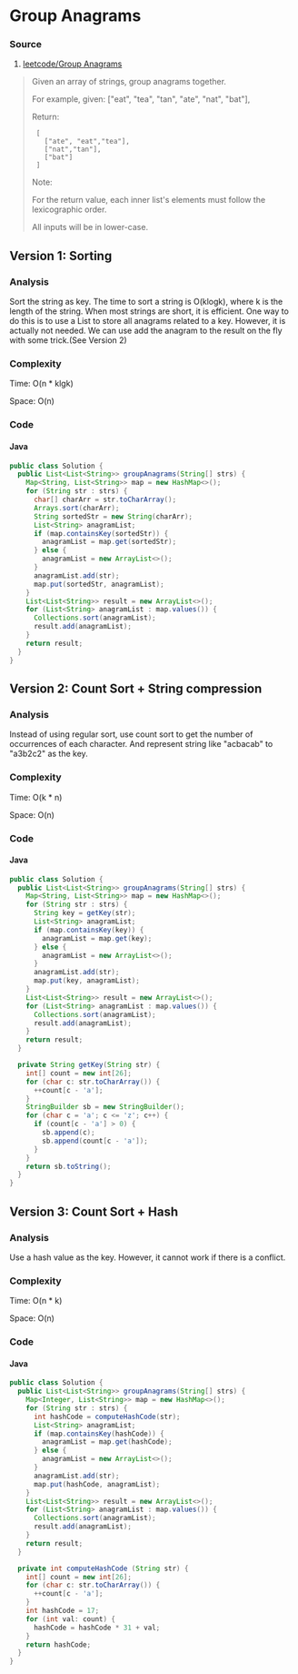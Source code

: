 # Group Anagrams
### Source 
1. [leetcode/Group Anagrams](https://leetcode.com/problems/anagrams/)

> Given an array of strings, group anagrams together.
>
> For example, given: ["eat", "tea", "tan", "ate", "nat", "bat"], 
>
> Return:
>
>      [
>        ["ate", "eat","tea"],
>        ["nat","tan"],
>        ["bat"]
>      ]
>
> Note:
>
> For the return value, each inner list's elements must follow the lexicographic order.
>
> All inputs will be in lower-case.

## Version 1: Sorting
### Analysis
Sort the string as key. The time to sort a string is O(klogk), where k is the length of the string. When most strings are short, it is efficient. One way to do this is to use a List to store all anagrams related to a key. However, it is actually not needed. We can use add the anagram to the result on the fly with some trick.(See Version 2)

### Complexity
Time: O(n * klgk)

Space: O(n)

### Code
#### Java
```java
public class Solution {
  public List<List<String>> groupAnagrams(String[] strs) {
    Map<String, List<String>> map = new HashMap<>();
    for (String str : strs) {
      char[] charArr = str.toCharArray();
      Arrays.sort(charArr);
      String sortedStr = new String(charArr);
      List<String> anagramList;
      if (map.containsKey(sortedStr)) {
        anagramList = map.get(sortedStr);
      } else {
        anagramList = new ArrayList<>();
      }
      anagramList.add(str);
      map.put(sortedStr, anagramList);
    }
    List<List<String>> result = new ArrayList<>();
    for (List<String> anagramList : map.values()) {
      Collections.sort(anagramList);
      result.add(anagramList);
    }
    return result;
  }
}
```

## Version 2: Count Sort + String compression
### Analysis
Instead of using regular sort, use count sort to get the number of occurrences of each character. And represent string like "acbacab" to "a3b2c2" as the key.

### Complexity
Time: O(k * n)

Space: O(n)

### Code
#### Java
```java
public class Solution {
  public List<List<String>> groupAnagrams(String[] strs) {
    Map<String, List<String>> map = new HashMap<>();
    for (String str : strs) {
      String key = getKey(str);
      List<String> anagramList;
      if (map.containsKey(key)) {
        anagramList = map.get(key);
      } else {
        anagramList = new ArrayList<>();
      }
      anagramList.add(str);
      map.put(key, anagramList);
    }
    List<List<String>> result = new ArrayList<>();
    for (List<String> anagramList : map.values()) {
      Collections.sort(anagramList);
      result.add(anagramList);
    }
    return result;
  }

  private String getKey(String str) {
    int[] count = new int[26];
    for (char c: str.toCharArray()) {
      ++count[c - 'a'];
    }
    StringBuilder sb = new StringBuilder();
    for (char c = 'a'; c <= 'z'; c++) {
      if (count[c - 'a'] > 0) {
        sb.append(c);
        sb.append(count[c - 'a']);
      }
    }
    return sb.toString();
  }
}
```

## Version 3: Count Sort + Hash
### Analysis
Use a hash value as the key. However, it cannot work if there is a conflict. 

### Complexity
Time: O(n * k)

Space: O(n)

### Code
#### Java
```java
public class Solution {
  public List<List<String>> groupAnagrams(String[] strs) {
    Map<Integer, List<String>> map = new HashMap<>();
    for (String str : strs) {
      int hashCode = computeHashCode(str);
      List<String> anagramList;
      if (map.containsKey(hashCode)) {
        anagramList = map.get(hashCode);
      } else {
        anagramList = new ArrayList<>();
      }
      anagramList.add(str);
      map.put(hashCode, anagramList);
    }
    List<List<String>> result = new ArrayList<>();
    for (List<String> anagramList : map.values()) {
      Collections.sort(anagramList);
      result.add(anagramList);
    }
    return result;
  }

  private int computeHashCode (String str) {
    int[] count = new int[26];
    for (char c: str.toCharArray()) {
      ++count[c - 'a'];
    }
    int hashCode = 17;
    for (int val: count) {
      hashCode = hashCode * 31 + val;
    }
    return hashCode;
  }
}
```
